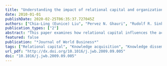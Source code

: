 ```yaml
---
title: "Understanding the impact of relational capital and organizational learning on alliance outcomes"
date: 2010-01-01
publishDate: 2020-02-25T06:35:37.727045Z
authors: ["Chia-Ling (Eunice) Liu", "Pervez N. Ghauri", "Rudolf R. Sinkovics"]
publication_types: ["2"]
abstract: "This paper examines how relational capital influences the acquisition of knowledge among alliance partners. We propose that firms with higher levels of inter- and intrafirm learning are better able to achieve superior alliance outcomes. A conceptual framework is developed by integrating the relational view, organizational learning theory, and the resource-based view. We provide empirical evidence using large-sample data to test the model and find that trust and interaction creates a basis for knowledge acquisition across alliance partners. The results also indicate that when the firms are active in knowledge acquisition from alliance partners and dissemination of such knowledge within the organization, they are capable of enhancing satisfaction with the alliance relationship."
featured: false
publication: "*Journal of World Business*"
tags: ["Relational capital", "Knowledge acquisition", "Knowledge dissemination", "Relationship satisfaction"]
url_pdf: "http://dx.doi.org/10.1016/j.jwb.2009.09.005"
doi: "10.1016/j.jwb.2009.09.005"
---
```


